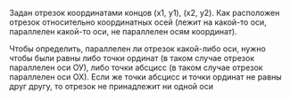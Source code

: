 Задан отрезок координатами концов (x1, y1), (x2, y2). Как расположен отрезок относительно координатных осей (лежит на какой-то оси, параллелен какой-то оси, не параллелен осям координат).

Чтобы определить, параллелен ли отрезок какой-либо оси, нужно чтобы были равны либо точки ординат (в таком случае отрезок параллелен оси ОУ), либо точки абсцисс (в таком случае отрезок параллелен оси ОХ). Если же точки абсцисс и точки ординат не равны друг другу, то отрезок не принадлежит ни одной оси
